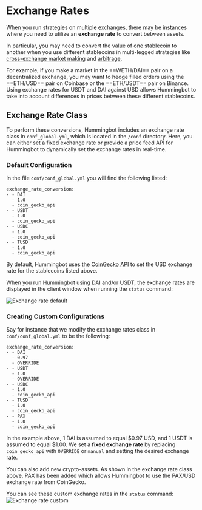 # Exchange Rates

When you run strategies on multiple exchanges, there may be instances where you need to utilize an **exchange rate** to convert between assets.

In particular, you may need to convert the value of one stablecoin to another when you use different stablecoins in multi-legged strategies like [cross-exchange market making](/strategies/cross-exchange-market-making) and [arbitrage](/strategies/arbitrage).

For example, if you make a market in the ==WETH/DAI== pair on a decentralized exchange, you may want to hedge filled orders using the ==ETH/USD== pair on Coinbase or the ==ETH/USDT== pair on Binance. Using exchange rates for USDT and DAI against USD allows Hummingbot to take into account differences in prices between these different stablecoins.

## Exchange Rate Class

To perform these conversions, Hummingbot includes an exchange rate class in `conf_global.yml`, which is located in the `/conf` directory. Here, you can either set a fixed exchange rate or provide a price feed API for Hummingbot to dynamically set the exchange rates in real-time.

### Default Configuration

In the file `conf/conf_global.yml` you will find the following listed:
```
exchange_rate_conversion:
- - DAI
  - 1.0
  - coin_gecko_api
- - USDT
  - 1.0
  - coin_gecko_api
- - USDC
  - 1.0
  - coin_gecko_api
- - TUSD
  - 1.0
  - coin_gecko_api
```
By default, Hummingbot uses the [CoinGecko API](https://www.coingecko.com/en/api) to set the USD exchange rate for the stablecoins listed above.

When you run Hummingbot using DAI and/or USDT, the exchange rates are displayed in the client window when running the `status` command:

![Exchange rate default](/assets/img/exchange-rate-default-new.png)

### Creating Custom Configurations

Say for instance that we modify the exchange rates class in `conf/conf_global.yml` to be the following:

```
exchange_rate_conversion:
- - DAI
  - 0.97
  - OVERRIDE
- - USDT
  - 1.0
  - OVERRIDE
- - USDC
  - 1.0
  - coin_gecko_api
- - TUSD
  - 1.0
  - coin_gecko_api
- - PAX
  - 1.0
  - coin_gecko_api
```

In the example above, 1 DAI is assumed to equal $0.97 USD, and 1 USDT is assumed to equal $1.00. We set a **fixed exchange rate** by replacing `coin_gecko_api` with `OVERRIDE` or `manual` and setting the desired exchange rate.

You can also add new crypto-assets. As shown in the exchange rate class above, PAX has been added which allows Hummingbot to use the PAX/USD exchange rate from CoinGecko.

You can see these custom exchange rates in the `status` command:
![Exchange rate custom](/assets/img/exchange-rate-custom-new.png)

